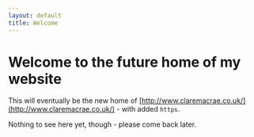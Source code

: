 ```yaml
---
layout: default
title: Welcome
---
```


# Welcome to the future home of my website

This will eventually be the new home of [http://www.claremacrae.co.uk/](http://www.claremacrae.co.uk/) - with added `https`.

Nothing to see here yet, though - please come back later.
